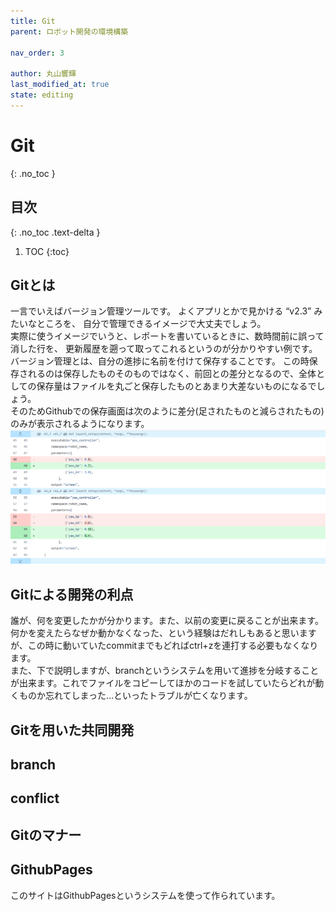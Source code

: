 ```yaml
---
title: Git
parent: ロボット開発の環境構築

nav_order: 3

author: 丸山響輝
last_modified_at: true
state: editing
---
```


# **Git**
{: .no_toc }

## 目次
{: .no_toc .text-delta }

1. TOC
{:toc}

## Gitとは
一言でいえばバージョン管理ツールです。
よくアプリとかで見かける “v2.3” みたいなところを、
自分で管理できるイメージで大丈夫でしょう。  
実際に使うイメージでいうと、レポートを書いているときに、数時間前に誤って消した行を、
更新履歴を遡って取ってこれるというのが分かりやすい例です。  
バージョン管理とは、自分の進捗に名前を付けて保存することです。
この時保存されるのは保存したものそのものではなく、前回との差分となるので、全体としての保存量はファイルを丸ごと保存したものとあまり大差ないものになるでしょう。  
そのためGithubでの保存画面は次のように差分(足されたものと減らされたもの)のみが表示されるようになります。
![Github](imgs/003_save_display.png)

## Gitによる開発の利点
誰が、何を変更したかが分かります。また、以前の変更に戻ることが出来ます。  
何かを変えたらなぜか動かなくなった、という経験はだれしもあると思いますが、この時に動いていたcommitまでもどればctrl+zを連打する必要もなくなります。  
また、下で説明しますが、branchというシステムを用いて進捗を分岐することが出来ます。これでファイルをコピーしてほかのコードを試していたらどれが動くものか忘れてしまった…といったトラブルが亡くなります。

## Gitを用いた共同開発


## branch


## conflict


## Gitのマナー


## GithubPages
このサイトはGithubPagesというシステムを使って作られています。